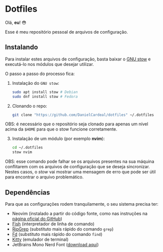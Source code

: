 # Dotfiles

Olá, **eu**! 😳

Esse é meu repositório pessoal de arquivos de configuração.

## Instalando

Para instalar estes arquivos de configuração, basta baixar o [GNU stow](https://www.gnu.org/software/stow/) e executá-lo nos módulos que desejar utilizar.

O passo a passo do processo fica:

1.  Instalação do `GNU stow`:

    ```bash
    sudo apt install stow # Debian
    sudo dnf install stow # Fedora
    ```

2.  Clonando o repo:

    ```bash
    git clone "https://github.com/DanielCardeal/dotfiles" ~/.dotfiles
    ```

OBS: é necessário que o repositório seja clonado para apenas um nível acima da `$HOME` para que o stow funcione corretamente.

3.  Instalação de um módulo (por exemplo **nvim**):

    ```bash
    cd ~/.dotfiles
    stow nvim
    ```

OBS: esse comando pode falhar se os arquivos presentes na sua máquina conflitarem com os arquivos de configuração que se deseja sincronizar. Nestes casos, o *stow* vai mostrar uma mensagem de erro que pode ser útil para encontrar o arquivo problemático.

## Dependências

Para que as configurações rodem tranquilamente, o seu sistema precisa ter:

- Neovim (instalado a partir do código fonte, como nas instruções na [página oficial do GitHub](https://github.com/neovim/neovim/wiki/Building-Neovim))
- [Fish](https://fishshell.com/) (interpretador de linha de comando)
- [RipGrep](https://github.com/BurntSushi/ripgrep) (substituto mais rápido do comando `grep`)
- [Fd](https://github.com/sharkdp/fd) (substituto mais rápido do comando `find`)
- [Kitty](https://sw.kovidgoyal.net/kitty/) (emulador de terminal)
- JetBrains Mono Nerd Font ([download aqui](https://www.nerdfonts.com/font-downloads))
